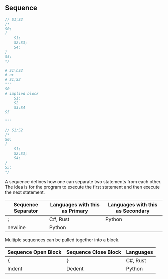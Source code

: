 ## Sequence

```csharp
// S1;S2
/* 
S0;
{ 
    S1;
    S2;S3;
    S4;
}
S5;
*/ 
```

```python
# S1\nS2
# or
# S1;S2
"""
S0
# implied block
    S1;
    S2
    S3;S4
S5

"""
```

```rust
// S1;S2
/*
S0;
{ 
    S1;
    S2;S3;
    S4;
}
S5;
*/
```

A sequence defines how one can separate two statements from each other. The idea is for the program to execute the first statement and then execute the next statement.

| Sequence Separator | Languages with this as Primary | Languages with this as Secondary |
|--------------------|--------------------------------|----------------------------------|
| `;`                | C#, Rust                       | Python                           |
| newline            | Python                         |                                  |

Multiple sequences can be pulled together into a block.

| Sequence Open Block | Sequence Close Block | Languages |
|---------------------|----------------------|-----------|
| `{`                 | `}`                  | C#, Rust  |
| Indent              | Dedent               | Python    |